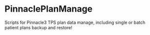 # PinnaclePlanManage
Scripts for Pinnacle3 TPS plan data manage, including single or batch patient plans backup and restore!
